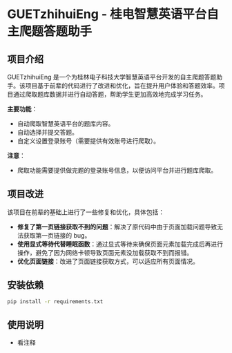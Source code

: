 # GUETzhihuiEng - 桂电智慧英语平台自主爬题答题助手

## 项目介绍

GUETzhihuiEng 是一个为桂林电子科技大学智慧英语平台开发的自主爬题答题助手。该项目基于前辈的代码进行了改进和优化，旨在提升用户体验和答题效率。项目通过爬取题库数据并进行自动答题，帮助学生更加高效地完成学习任务。

**主要功能**：
- 自动爬取智慧英语平台的题库内容。
- 自动选择并提交答题。
- 自定义设置登录账号（需要提供有效账号进行爬取）。

**注意**：
- 爬取功能需要提供做完题的登录账号信息，以便访问平台并进行题库爬取。

## 项目改进

该项目在前辈的基础上进行了一些修复和优化，具体包括：
- **修复了第一页链接获取不到的问题**：解决了原代码中由于页面加载问题导致无法获取第一页链接的 bug。
- **使用显式等待代替睡眠函数**：通过显式等待来确保页面元素加载完成后再进行操作，避免了因为网络卡顿导致页面元素没加载获取不到而报错。
- **优化页面链接**：改进了页面链接获取方式，可以适应所有页面情况。


## 安装依赖
```bash
pip install -r requirements.txt
```

## 使用说明
- 看注释


